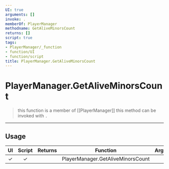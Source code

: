 ```yaml
---
UI: true
arguments: []
invoke: .
memberOf: PlayerManager
methodname: GetAliveMinorsCount
returns: []
script: true
tags:
- PlayerManager/_function
- function/UI
- function/script
title: PlayerManager.GetAliveMinorsCount
---
```

# PlayerManager.GetAliveMinorsCount
> this function is a member of [[PlayerManager]]
> this method can be invoked with `.`
-----
## Usage
|  UI | Script | Returns | Function | Arguments |
|:---:|:------:|-------:|:--------:|:---------|
|✓|✓||PlayerManager.GetAliveMinorsCount||

